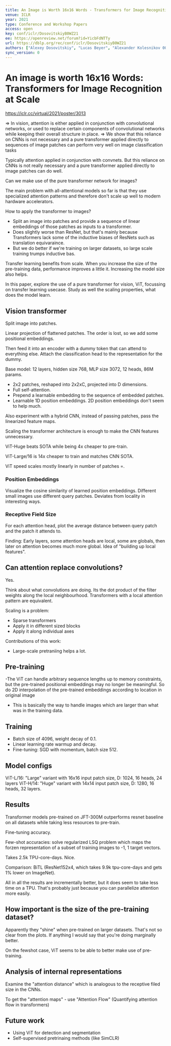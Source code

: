 ```yaml
---
title: An Image is Worth 16x16 Words - Transformers for Image Recognition at Scale.
venue: ICLR
year: 2021
type: Conference and Workshop Papers
access: open
key: conf/iclr/DosovitskiyB0WZ21
ee: https://openreview.net/forum?id=YicbFdNTTy
url: https://dblp.org/rec/conf/iclr/DosovitskiyB0WZ21
authors: ["Alexey Dosovitskiy", "Lucas Beyer", "Alexander Kolesnikov 0003", "Dirk Weissenborn", "Xiaohua Zhai", "Thomas Unterthiner", "Mostafa Dehghani 0001", "Matthias Minderer", "Georg Heigold", "Sylvain Gelly", "Jakob Uszkoreit", "Neil Houlsby"]
sync_version: 0
---
```


# An image is worth 16x16 Words: Transformers for Image Recognition at Scale

https://iclr.cc/virtual/2021/poster/3013


 => In vision, attention is either applied in conjunction with convolutional networks, or used to replace certain components of convolutional networks while keeping their overall structure in place.
 => We show that this reliance on CNNs is not necessary and a pure transformer applied directly to sequences of image patches can perform very well on image classification tasks

Typically attention applied in conjunction with convnets. But this reliance on CNNs is not really necessary and a pure transformer applied directly to image patches can do well.

 Can we make use of the pure transformer network for images?

The main problem with all-attentional models so far is that they use specialized attention patterns and therefore don't scale up well to modern hardware accelerators.

How to apply the transformer to images?
 - Split an image into patches and provide a sequence of linear embeddings of those patches as inputs to a transformer.
 - Does slightly worse than ResNet, but that's mainly because Transformers lack some of the inductive biases of ResNets such as translation equivaraince.
 - But we do better if we're training on larger datasets, so large scale training trumps inductive bas.


 Transfer learning benefits from scale. When you increase the size of the pre-training data, performance improves a little it. Increasing the model size also helps.

 In this paper, explore the use of a pure transformer for vision, ViT, focussing on transfer learning usecase. Study as well the scaling properties, what does the model learn.

 ## Vision transformer

 Split image into patches.

 Linear projection of flattened patches. The order is lost, so we add some positional embeddings.

 Then feed it into an encoder with a dummy token that can attend to everything else. Attach the classification head to the representation for the dummy.

 Base model: 12 layers, hidden size 768, MLP size 3072, 12 heads, 86M params.

 - 2x2 patches, reshaped into 2x2xC, projected into D dimensions.
 - Full self-attention.
 - Prepend a learnable embedding to the sequence of embedded patches.
 - Learnable 1D position embeddings. 2D position embeddings don't seem to help much.

 Also experiment with a hybrid CNN, instead of passing patches, pass the linearized feature maps.

 Scaling the transformer architecture is enough to make the CNN features unnecessary.

 ViT-Huge beats SOTA while being 4x cheaper to pre-train.

 ViT-Large/16 is 14x cheaper to train and matches CNN SOTA.

 ViT speed scales mostly linearly in number of patches =.

 ### Position Embeddings

 Visualize the cosine similarity of learned position embeddings. Different small images use different query patches. Deviates from locality in interesting ways.


 ### Receptive Field Size

 For each attention head, plot the average distance between query patch and the patch it attends to.

 Finding: Early layers, some attention heads are local, some are globals, then later on attention becomes much more global. Idea of "building up local features".


## Can attention replace convolutions?

Yes.

Think about what convolutions are doing. Its the dot product of the filter weights along the local neighbourhood. Transformers with a local attention pattern are equivalent.

Scaling is a problem:
 - Sparse transformers
 - Apply it in different sized blocks
 - Apply it along individual axes


Contributions of this work:

 - Large-scale pretraniing helps a lot.


## Pre-training

 -The ViT can handle arbitrary sequence lengths up to memory constraints, but the pre-trained positional embeddings may no longer be meaningful. So do 2D interpolation of the pre-trained embeddings according to location in original image
 - This is basically the way to handle images which are larger than what was in the training data.


## Training
 -  Batch size of 4096, weight decay of 0.1.
 -  Linear learning rate warmup and decay.
 -  Fine-tuning: SGD with momentum, batch size 512.


## Model configs

ViT-L/16: "Large" variant with 16x16 input patch size, D: 1024, 16 heads, 24 layers
ViT-H/14: "Huge" variant with 14x14 input patch size, D: 1280, 16 heads, 32 layers.

## Results

Transformer models pre-trained on JFT-300M outperforms resnet baseline on all datasets while taking less resources to pre-train.

Fine-tuning accuracy.

Few-shot accuracies: solve regularized LSQ problem which maps the forzen representation of a subset of training images to -1, 1 target vectors.

Takes 2.5k TPU-core-days. Nice.

Comparison: BiTL (ResNet152x4, which takes 9.9k tpu-core-days and gets 1% lower on ImageNet).

All in all the results are incrementally better, but it does seem to take less time on a TPU. That's probably just because you can parallelize attention more easily.

## How important is the size of the pre-training dataset?

Apparently they "shine" when pre-trained on larger datasets. That's not so clear from the plots. If anything I would say that you're doing marginally better.

On the fewshot case, ViT seems to be able to better make use of pre-training.

## Analysis of internal representations

Examine the "attention distance" which is analogous to the receptive filed size in the CNNs.

To get the "attention maps" - use "Attention Flow" (Quantifying attention flow in transformers)

## Future work

 - Using ViT for detection and segmentation
 - Self-supervised pretrinaing methods (like SimCLR)